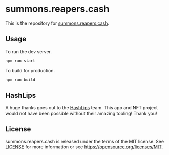 # summons.reapers.cash

This is the repository for [summons.reapers.cash](https://summons.reapers.cash).

## Usage

To run the dev server.

```
npm run start
```

To build for production.

```
npm run build
```

## HashLips

A huge thanks goes out to the [HashLips](https://github.com/HashLips) team. This app and NFT project would not have been possible without their amazing tooling! Thank you!

## License

summons.reapers.cash is released under the terms of the MIT license. See [LICENSE](LICENSE) for more information or see https://opensource.org/licenses/MIT.
